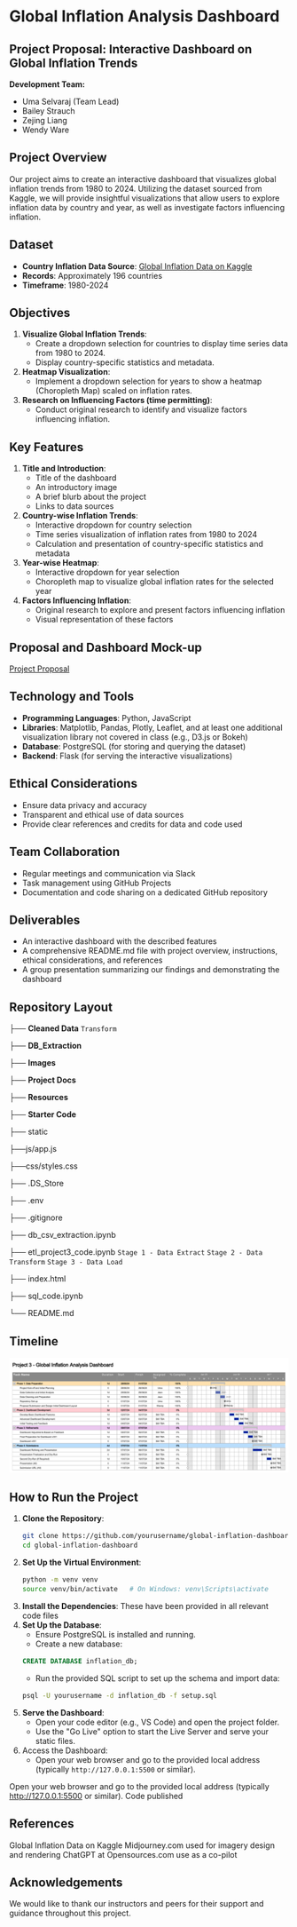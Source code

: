 # Global Inflation Analysis Dashboard

## Project Proposal: Interactive Dashboard on Global Inflation Trends

**Development Team:**
- Uma Selvaraj (Team Lead)
- Bailey Strauch
- Zejing Liang
- Wendy Ware

## Project Overview
Our project aims to create an interactive dashboard that visualizes global inflation trends from 1980 to 2024. Utilizing the dataset sourced from Kaggle, we will provide insightful visualizations that allow users to explore inflation data by country and year, as well as investigate factors influencing inflation.

## Dataset
- **Country Inflation Data Source**: [Global Inflation Data on Kaggle](https://www.kaggle.com/datasets/sazidthe1/global-inflation-data)
- **Records**: Approximately 196 countries
- **Timeframe**: 1980-2024

## Objectives
1. **Visualize Global Inflation Trends**:
   - Create a dropdown selection for countries to display time series data from 1980 to 2024.
   - Display country-specific statistics and metadata.
2. **Heatmap Visualization**:
   - Implement a dropdown selection for years to show a heatmap (Choropleth Map) scaled on inflation rates.
3. **Research on Influencing Factors (time permitting)**:
   - Conduct original research to identify and visualize factors influencing inflation.

## Key Features
1. **Title and Introduction**:
   - Title of the dashboard
   - An introductory image
   - A brief blurb about the project
   - Links to data sources
2. **Country-wise Inflation Trends**:
   - Interactive dropdown for country selection
   - Time series visualization of inflation rates from 1980 to 2024
   - Calculation and presentation of country-specific statistics and metadata
3. **Year-wise Heatmap**:
   - Interactive dropdown for year selection
   - Choropleth map to visualize global inflation rates for the selected year
4. **Factors Influencing Inflation**:
   - Original research to explore and present factors influencing inflation
   - Visual representation of these factors

## Proposal and Dashboard Mock-up
[Project Proposal](https://github.com/umasel/Global_Inflation_Trends_Dashboard/blob/main/Project%20Documentation/Project%203%20Group%201%20Proposal%20v002.docx)

## Technology and Tools
- **Programming Languages**: Python, JavaScript
- **Libraries**: Matplotlib, Pandas, Plotly, Leaflet, and at least one additional visualization library not covered in class (e.g., D3.js or Bokeh)
- **Database**: PostgreSQL (for storing and querying the dataset)
- **Backend**: Flask (for serving the interactive visualizations)

## Ethical Considerations
- Ensure data privacy and accuracy
- Transparent and ethical use of data sources
- Provide clear references and credits for data and code used

## Team Collaboration
- Regular meetings and communication via Slack
- Task management using GitHub Projects
- Documentation and code sharing on a dedicated GitHub repository

## Deliverables
- An interactive dashboard with the described features
- A comprehensive README.md file with project overview, instructions, ethical considerations, and references
- A group presentation summarizing our findings and demonstrating the dashboard

## Repository Layout
├── **Cleaned Data** `Transform`

├── **DB_Extraction**

├── **Images**

├── **Project Docs**

├── **Resources**

├── **Starter Code**

├── static

   ├──js/app.js

   ├──css/styles.css

├── .DS_Store

├── .env

├── .gitignore

├── db_csv_extraction.ipynb

├── etl_project3_code.ipynb `Stage 1 - Data Extract` `Stage 2 - Data Transform` `Stage 3 - Data Load`

├── index.html

├── sql_code.ipynb

└── README.md 


## Timeline
![Gantt Chart](https://github.com/umasel/Global_Inflation_Trends_Dashboard/blob/main/Images/Project%20Gantt.png)

## How to Run the Project
1. **Clone the Repository**:
   ```bash
   git clone https://github.com/yourusername/global-inflation-dashboard.git
   cd global-inflation-dashboard
   ```
2. **Set Up the Virtual Environment**:
   ```bash
   python -m venv venv
   source venv/bin/activate   # On Windows: venv\Scripts\activate
   ```
3. **Install the Dependencies**:
   These have been provided in all relevant code files
4. **Set Up the Database**:
   - Ensure PostgreSQL is installed and running.
   - Create a new database: 
   ```sql
   CREATE DATABASE inflation_db;
   ```
   - Run the provided SQL script to set up the schema and import data:
   ```bash
   psql -U yourusername -d inflation_db -f setup.sql
   ```
5. **Serve the Dashboard**:
   - Open your code editor (e.g., VS Code) and open the project folder.
   - Use the "Go Live" option to start the Live Server and serve your static files.
6. Access the Dashboard:
   - Open your web browser and go to the provided local address (typically `http://127.0.0.1:5500` or similar).

Open your web browser and go to the provided local address (typically http://127.0.0.1:5500 or similar).
   Code published 

## References

Global Inflation Data on Kaggle
Midjourney.com used for imagery design and rendering
ChatGPT at Opensources.com use as a co-pilot

## Acknowledgements
We would like to thank our instructors and peers for their support and guidance throughout this project.
